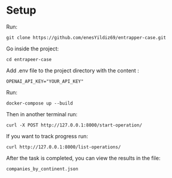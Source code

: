 # Setup

Run:
```
git clone https://github.com/enesYildiz69/entrapper-case.git
```
Go inside the project:
```
cd entrapeer-case
```
Add .env file to the project directory with the content : 
```
OPENAI_API_KEY="YOUR_API_KEY"
```
Run:
```
docker-compose up --build  
```
Then in another terminal run:
```
curl -X POST http://127.0.0.1:8000/start-operation/
```
If you want to track progress run:
```
curl http://127.0.0.1:8000/list-operations/ 
```
After the task is completed, you can view the results in the file:
```
companies_by_continent.json
```
